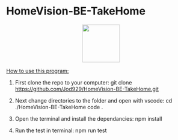 # HomeVision-BE-TakeHome

<div id="header" align="center">
  <img src="https://media.giphy.com/media/QMHoU66sBXqqLqYvGO/giphy.gif" width="100"/>
</div>



<u>How to use this program:</u>

1. First clone the repo to your computer:
   git clone https://github.com/Jod929/HomeVision-BE-TakeHome.git

2. Next change directories to the folder and open with vscode:
   cd ./HomeVision-BE-TakeHome
   code .

3. Open the terminal and install the dependancies:
    npm install

4. Run the test in terminal:
    npm run test


